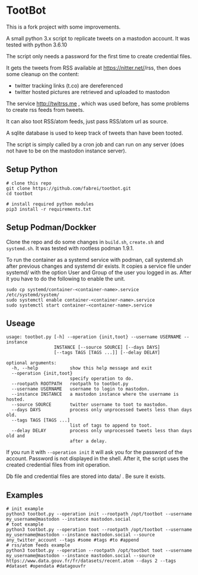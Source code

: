 # TootBot

This is a fork project with some improvements.

A small python 3.x script to replicate tweets on a mastodon account.
It was tested with python 3.6.10

The script only needs a password for the first time to create credential files.

It gets the tweets from RSS available at https://nitter.net/<username>/rss, then does some cleanup on the content:
- twitter tracking links (t.co) are dereferenced
- twitter hosted pictures are retrieved and uploaded to mastodon

The service http://twitrss.me , which was used before, has some problems to create rss feeds from tweets.

It can also toot RSS/atom feeds, just pass RSS/atom url as source.

A sqlite database is used to keep track of tweets than have been tooted.

The script is simply called by a cron job and can run on any server (does not have to be on the mastodon instance server).

## Setup Python

```
# clone this repo
git clone https://github.com/fabrei/tootbot.git
cd tootbot

# install required python modules
pip3 install -r requirements.txt
```

## Setup Podman/Dockker
Clone the repo and do some changes in `build.sh`, `create.sh` and `systemd.sh`. It was tested with rootless podman 1.9.1.

To run the container as a systemd service with podman, call systemd.sh after previous changes and systemd dir exists. It copies a service file under systemd/ with the option User and Group of the user you logged in as. After it you have to do the following to enable the unit.

```
sudo cp systemd/container-<container-name>.service /etc/systemd/system/
sudo systemctl enable container-<container-name>.service
sudo systemctl start container-<container-name>.service
```

## Useage

```
usage: tootbot.py [-h] --operation {init,toot} --username USERNAME --instance
                  INSTANCE [--source SOURCE] [--days DAYS]
                  [--tags TAGS [TAGS ...]] [--delay DELAY]

optional arguments:
  -h, --help            show this help message and exit
  --operation {init,toot}
                        specify operation to do.
  --rootpath ROOTPATH   rootpath to tootbot.py
  --username USERNAME   username to login to mastodon.
  --instance INSTANCE   a mastodon instance where the username is hosted.
  --source SOURCE       twitter username to toot to mastodon.
  --days DAYS           process only unprocessed tweets less than days old.
  --tags TAGS [TAGS ...]
                        list of tags to append to toot.
  --delay DELAY         process only unprocessed tweets less than days old and
                        after a delay.
```

If you run it with `--operation init` it will ask you for the password of the account. Password is not displayed in the shell. After it, the script uses the created credential files from init operation.

Db file and credential files are stored into data/ . Be sure it exists.

## Examples

```
# init example
python3 tootbot.py --operation init --rootpath /opt/tootbot --username my_username@mastodon --instance mastodon.social
# toot example
python3 tootbot.py --operation toot --rootpath /opt/tootbot --username my_username@mastodon --instance mastodon.social --source any_twitter_account --tags #some #tags #to #append
# rss/atom feeds example
python3 tootbot.py --operation --rootpath /opt/tootbot toot --username my_username@mastodon --instance mastodon.social --source https://www.data.gouv.fr/fr/datasets/recent.atom --days 2 --tags #dataset #opendata #datagouvfr
```
